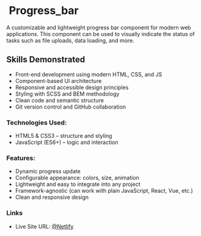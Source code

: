 #  Progress_bar
A customizable and lightweight progress bar component for modern web applications. This component can be used to visually indicate the status of tasks such as file uploads, data loading, and more.

## Skills Demonstrated
- Front-end development using modern HTML, CSS, and JS
- Component-based UI architecture
- Responsive and accessible design principles
- Styling with SCSS and BEM methodology
- Clean code and semantic structure
- Git version control and GitHub collaboration

### Technologies Used:
- HTML5 & CSS3 – structure and styling
- JavaScript (ES6+) – logic and interaction

### Features:
- Dynamic progress update
- Configurable appearance: colors, size, animation
- Lightweight and easy to integrate into any project
- Framework-agnostic (can work with plain JavaScript, React, Vue, etc.)
- Clean and responsive design

### Links

- Live Site URL: [@Netlify](https://progrbar.netlify.app/) 
